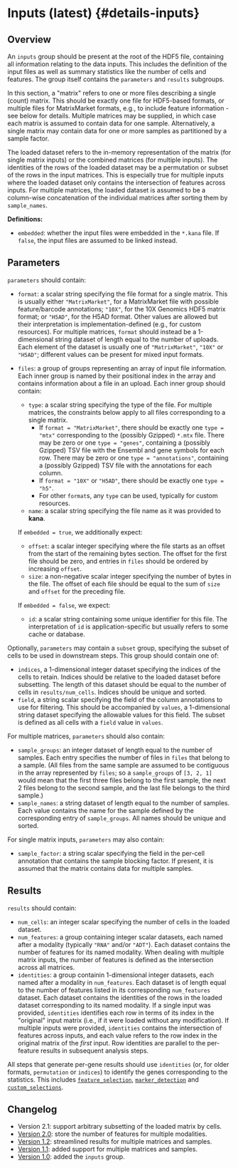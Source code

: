 # Inputs (latest) {#details-inputs}

## Overview

An `inputs` group should be present at the root of the HDF5 file, containing all information relating to the data inputs.
This includes the definition of the input files as well as summary statistics like the number of cells and features.
The group itself contains the `parameters` and `results` subgroups.

In this section, a "matrix" refers to one or more files describing a single (count) matrix.
This should be exactly one file for HDF5-based formats, or multiple files for MatrixMarket formats, e.g., to include feature information - see below for details.
Multiple matrices may be supplied, in which case each matrix is assumed to contain data for one sample.
Alternatively, a single matrix may contain data for one or more samples as partitioned by a sample factor.

The loaded dataset refers to the in-memory representation of the matrix (for single matrix inputs) or the combined matrices (for multiple inputs).
The identities of the rows of the loaded dataset may be a permutation or subset of the rows in the input matrices.
This is especially true for multiple inputs where the loaded dataset only contains the intersection of features across inputs.
For multiple matrices, the loaded dataset is assumed to be a column-wise concatenation of the individual matrices after sorting them by `sample_names`.

**Definitions:**

- `embedded`: whether the input files were embedded in the `*.kana` file.
  If `false`, the input files are assumed to be linked instead.

## Parameters

`parameters` should contain:

- `format`: a scalar string specifying the file format for a single matrix.
  This is usually either `"MatrixMarket"`, for a MatrixMarket file with possible feature/barcode annotations;
  `"10X"`, for the 10X Genomics HDF5 matrix format;
  or `"H5AD"`, for the H5AD format.
  Other values are allowed but their interpretation is implementation-defined (e.g., for custom resources). 
  For multiple matrices, `format` should instead be a 1-dimensional string dataset of length equal to the number of uploads.
  Each element of the dataset is usually one of `"MatrixMarket"`, `"10X"` or `"H5AD"`; 
  different values can be present for mixed input formats.
- `files`: a group of groups representing an array of input file information.
  Each inner group is named by their positional index in the array and contains information about a file in an upload.
  Each inner group should contain:
  - `type`: a scalar string specifying the type of the file.
    For multiple matrices, the constraints below apply to all files corresponding to a single matrix.
    - If `format = "MatrixMarket"`, there should be exactly one `type = "mtx"` corresponding to the (possibly Gzipped) `*.mtx` file.
      There may be zero or one `type = "genes"`, containing a (possibly Gzipped) TSV file with the Ensembl and gene symbols for each row.
      There may be zero or one `type = "annotations"`, containing a (possibly Gzipped) TSV file with the annotations for each column.
    - If `format = "10X"` or `"H5AD"`, there should be exactly one `type = "h5"`.
    - For other `format`s, any `type` can be used, typically for custom resources.
  - `name`: a scalar string specifying the file name as it was provided to **kana**.

  If `embedded = true`, we additionally expect:
  - `offset`: a scalar integer specifying where the file starts as an offset from the start of the remaining bytes section.
    The offset for the first file should be zero, and entries in `files` should be ordered by increasing `offset`.
  - `size`: a non-negative scalar integer specifying the number of bytes in the file.
    The offset of each file should be equal to the sum of `size` and `offset` for the preceding file.

  If `embedded = false`, we expect:
  - `id`: a scalar string containing some unique identifier for this file.
    The interpretation of `id` is application-specific but usually refers to some cache or database.

Optionally, `parameters` may contain a `subset` group, specifying the subset of cells to be used in downstream steps.
This group should contain one of:

- `indices`, a 1-dimensional integer dataset specifying the indices of the cells to retain.
  Indices should be relative to the loaded dataset before subsetting.
  The length of this dataset should be equal to the number of cells in `results/num_cells`.
  Indices should be unique and sorted.
- `field`, a string scalar specifying the field of the column annotations to use for filtering.
  This should be accompanied by `values`, a 1-dimensional string dataset specifying the allowable values for this field.
  The subset is defined as all cells with a `field` value in `values`.

For multiple matrices, `parameters` should also contain:

- `sample_groups`: an integer dataset of length equal to the number of samples.
  Each entry specifies the number of files in `files` that belong to a sample.
  (All files from the same sample are assumed to be contiguous in the array represented by `files`;
  so a `sample_groups` of `[3, 2, 1]` would mean that the first three files belong to the first sample, 
  the next 2 files belong to the second sample, and the last file belongs to the third sample.)
- `sample_names`: a string dataset of length equal to the number of samples.
  Each value contains the name for the sample defined by the corresponding entry of `sample_groups`.
  All names should be unique and sorted.

For single matrix inputs, `parameters` may also contain:

- `sample_factor`: a string scalar specifying the field in the per-cell annotation that contains the sample blocking factor. 
  If present, it is assumed that the matrix contains data for multiple samples.

## Results

`results` should contain:

- `num_cells`: an integer scalar specifying the number of cells in the loaded dataset.
- `num_features`: a group containing integer scalar datasets, each named after a modality (typically `"RNA"` and/or `"ADT"`).
  Each dataset contains the number of features for its named modality.
  When dealing with multiple matrix inputs, the number of features is defined as the intersection across all matrices.
- `identities`: a group containin 1-dimensional integer datasets, each named after a modality in `num_features`.
  Each dataset is of length equal to the number of features listed in its corresponding `num_features` dataset.
  Each dataset contains the identities of the rows in the loaded dataset corresponding to its named modality.
  If a single input was provided, `identities` identifies each row in terms of its index in the "original" input matrix (i.e., if it were loaded without any modification).
  If multiple inputs were provided, `identities` contains the intersection of features across inputs, and each value refers to the row index in the original matrix of the _first_ input.
  Row identities are parallel to the per-feature results in subsequent analysis steps.

All steps that generate per-gene results should use `identities` (or, for older formats, `permutation` or `indices`) to identify the genes corresponding to the statistics.
This includes [`feature_selection`](../feature_selection/latest.md), [`marker_detection`](../marker_detection/latest.md) and [`custom_selections`](../custom_selections/latest.md).

## Changelog

- Version 2.1: support arbitrary subsetting of the loaded matrix by cells.
- [Version 2.0](v2_0.md): store the number of features for multiple modalities.
- [Version 1.2](v1_2.md): streamlined results for multiple matrices and samples. 
- [Version 1.1](v1_1.md): added support for multiple matrices and samples. 
- [Version 1.0](v1_0.md): added the `inputs` group. 
